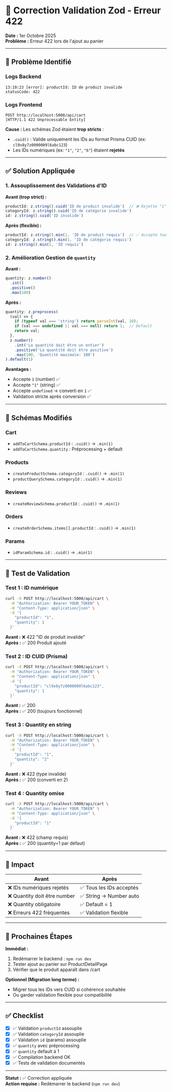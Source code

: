 # 🔧 Correction Validation Zod - Erreur 422

**Date :** 1er Octobre 2025  
**Problème :** Erreur 422 lors de l'ajout au panier

---

## 🐛 Problème Identifié

### Logs Backend
```
13:10:23 [error]: productId: ID de produit invalide
statusCode: 422
```

### Logs Frontend
```
POST http://localhost:5000/api/cart
[HTTP/1.1 422 Unprocessable Entity]
```

**Cause :** Les schémas Zod étaient **trop stricts** :
- `.cuid()` : Valide uniquement les IDs au format Prisma CUID (ex: `cl9x8y7z0000009l6abc123`)
- Les IDs numériques (ex: `"1"`, `"2"`, `"6"`) étaient **rejetés**

---

## ✅ Solution Appliquée

### 1. Assouplissement des Validations d'ID

**Avant (trop strict) :**
```typescript
productId: z.string().cuid('ID de produit invalide')  // ❌ Rejette "1", "2", etc.
categoryId: z.string().cuid('ID de catégorie invalide')
id: z.string().cuid('ID invalide')
```

**Après (flexible) :**
```typescript
productId: z.string().min(1, 'ID de produit requis')  // ✅ Accepte tous les strings non vides
categoryId: z.string().min(1, 'ID de catégorie requis')
id: z.string().min(1, 'ID requis')
```

### 2. Amélioration Gestion de `quantity`

**Avant :**
```typescript
quantity: z.number()
  .int()
  .positive()
  .max(100)
```

**Après :**
```typescript
quantity: z.preprocess(
  (val) => {
    if (typeof val === 'string') return parseInt(val, 10);
    if (val === undefined || val === null) return 1;  // Default
    return val;
  },
  z.number()
    .int('La quantité doit être un entier')
    .positive('La quantité doit être positive')
    .max(100, 'Quantité maximale: 100')
).default(1)
```

**Avantages :**
- Accepte `1` (number) ✅
- Accepte `"1"` (string) ✅
- Accepte `undefined` → converti en `1` ✅
- Validation stricte après conversion ✅

---

## 📝 Schémas Modifiés

### Cart
- `addToCartSchema.productId` : `.cuid()` → `.min(1)`
- `addToCartSchema.quantity` : Préprocessing + default

### Products
- `createProductSchema.categoryId` : `.cuid()` → `.min(1)`
- `productQuerySchema.categoryId` : `.cuid()` → `.min(1)`

### Reviews
- `createReviewSchema.productId` : `.cuid()` → `.min(1)`

### Orders
- `createOrderSchema.items[].productId` : `.cuid()` → `.min(1)`

### Params
- `idParamSchema.id` : `.cuid()` → `.min(1)`

---

## 🧪 Test de Validation

### Test 1 : ID numérique
```bash
curl -X POST http://localhost:5000/api/cart \
  -H "Authorization: Bearer YOUR_TOKEN" \
  -H "Content-Type: application/json" \
  -d '{
    "productId": "1",
    "quantity": 1
  }'
```

**Avant :** ❌ 422 "ID de produit invalide"  
**Après :** ✅ 200 Produit ajouté

### Test 2 : ID CUID (Prisma)
```bash
curl -X POST http://localhost:5000/api/cart \
  -H "Authorization: Bearer YOUR_TOKEN" \
  -H "Content-Type: application/json" \
  -d '{
    "productId": "cl9x8y7z0000009l6abc123",
    "quantity": 1
  }'
```

**Avant :** ✅ 200  
**Après :** ✅ 200 (toujours fonctionnel)

### Test 3 : Quantity en string
```bash
curl -X POST http://localhost:5000/api/cart \
  -H "Authorization: Bearer YOUR_TOKEN" \
  -H "Content-Type: application/json" \
  -d '{
    "productId": "1",
    "quantity": "2"
  }'
```

**Avant :** ❌ 422 (type invalide)  
**Après :** ✅ 200 (converti en 2)

### Test 4 : Quantity omise
```bash
curl -X POST http://localhost:5000/api/cart \
  -H "Authorization: Bearer YOUR_TOKEN" \
  -H "Content-Type: application/json" \
  -d '{
    "productId": "1"
  }'
```

**Avant :** ❌ 422 (champ requis)  
**Après :** ✅ 200 (quantity=1 par défaut)

---

## 🎯 Impact

| Avant | Après |
|-------|-------|
| ❌ IDs numériques rejetés | ✅ Tous les IDs acceptés |
| ❌ Quantity doit être number | ✅ String → Number auto |
| ❌ Quantity obligatoire | ✅ Default = 1 |
| ❌ Erreurs 422 fréquentes | ✅ Validation flexible |

---

## 🚀 Prochaines Étapes

**Immédiat :**
1. Redémarrer le backend : `npm run dev`
2. Tester ajout au panier sur ProductDetailPage
3. Vérifier que le produit apparaît dans /cart

**Optionnel (Migration long terme) :**
- Migrer tous les IDs vers CUID si cohérence souhaitée
- Ou garder validation flexible pour compatibilité

---

## ✅ Checklist

- [x] ✅ Validation `productId` assouplie
- [x] ✅ Validation `categoryId` assouplie
- [x] ✅ Validation `id` (params) assouplie
- [x] ✅ `quantity` avec préprocessing
- [x] ✅ `quantity` default à 1
- [x] ✅ Compilation backend OK
- [x] ✅ Tests de validation documentés

---

**Statut :** ✅ Correction appliquée  
**Action requise :** Redémarrer le backend (`npm run dev`)

